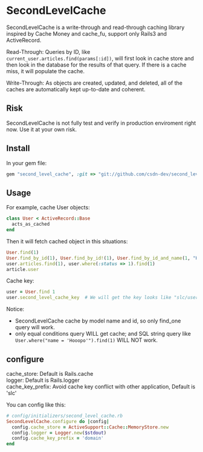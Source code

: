 # SecondLevelCache

SecondLevelCache is a write-through and read-through caching library inspired by Cache Money and cache_fu, support only Rails3 and ActiveRecord.

Read-Through: Queries by ID, like `current_user.articles.find(params[:id])`, will first look in cache store and then look in the database for the results of that query. If there is a cache miss, it will populate the cache.

Write-Through: As objects are created, updated, and deleted, all of the caches are automatically kept up-to-date and coherent.

## Risk

SecondLevelCache is not fully test and verify in production enviroment right now. Use it at your own risk.

## Install

In your gem file:

```ruby
gem "second_level_cache", :git => "git://github.com/csdn-dev/second_level_cache.git"
```

## Usage

For example, cache User objects:

```ruby
class User < ActiveRecord::Base
  acts_as_cached
end
```

Then it will fetch cached object in this situations:

```ruby
User.find(1)
User.find_by_id(1), User.find_by_id!(1), User.find_by_id_and_name(1, "Hooopo"), User.where(:status => 1).find_by_id(1), user.articles.find_by_id(1)
user.articles.find(1), user.where(:status => 1).find(1)
article.user
```

Cache key:

```ruby
user = User.find 1
user.second_level_cache_key  # We will get the key looks like "slc/user/1"
```

Notice:

* SecondLevelCache cache by model name and id, so only find_one query will work.
* only equal conditions query WILL get cache; and SQL string query like `User.where("name = 'Hooopo'").find(1)` WILL NOT work.

## configure

cache_store: Default is Rails.cache  
logger: Default is Rails.logger  
cache_key_prefix: Avoid cache key conflict with other application, Default is 'slc'  

You can config like this:

```ruby
# config/initializers/second_level_cache.rb
SecondLevelCache.configure do |config|
  config.cache_store = ActiveSupport::Cache::MemoryStore.new
  config.logger = Logger.new($stdout)
  config.cache_key_prefix = 'domain'
end
```
